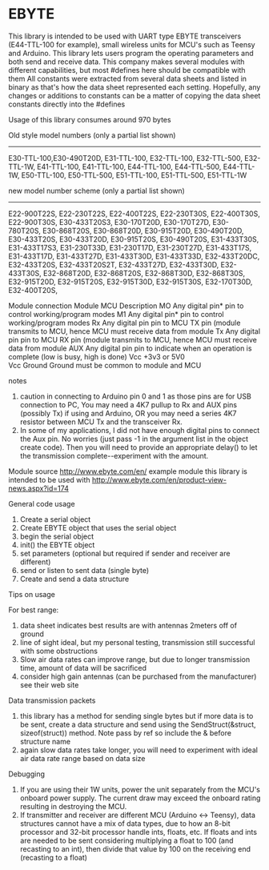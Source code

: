 # EBYTE
 

This library is intended to be used with UART type EBYTE transceivers (E44-TTL-100 for example), small wireless units for MCU's such as
Teensy and Arduino. This library lets users program the operating parameters and both send and receive data.
This company makes several modules with different capabilities, but most #defines here should be compatible with them
All constants were extracted from several data sheets and listed in binary as that's how the data sheet represented each setting.
Hopefully, any changes or additions to constants can be a matter of copying the data sheet constants directly into the #defines

Usage of this library consumes around 970 bytes


Old style model numbers (only a partial list shown)
_________________________________________________________________
E30-TTL-100,E30-490T20D, E31-TTL-100, E32-TTL-100, E32-TTL-500, E32-TTL-1W, E41-TTL-100, E41-TTL-100, E44-TTL-100, E44-TTL-500, E44-TTL-1W, E50-TTL-100, E50-TTL-500, E51-TTL-100, E51-TTL-500, E51-TTL-1W


new model number scheme (only a partial list shown)
_________________________________________________________________

E22-900T22S, E22-230T22S, E22-400T22S, E22-230T30S, E22-400T30S, E22-900T30S, E30-433T20S3, E30-170T20D, E30-170T27D, E30-780T20S, E30-868T20S, E30-868T20D, E30-915T20D, E30-490T20D, E30-433T20S, E30-433T20D, E30-915T20S, E30-490T20S, E31-433T30S, E31-433T17S3, E31-230T33D, E31-230T17D, E31-230T27D, E31-433T17S, E31-433T17D, E31-433T27D, E31-433T30D, E31-433T33D, E32-433T20DC, E32-433T20S, E32-433T20S2T, E32-433T27D, E32-433T30D, E32-433T30S, E32-868T20D, E32-868T20S, E32-868T30D, E32-868T30S,
E32-915T20D, E32-915T20S, E32-915T30D, E32-915T30S, E32-170T30D, E32-400T20S, 


  

Module connection
Module	MCU						Description
MO		Any digital pin*		pin to control working/program modes
M1		Any digital pin*		pin to control working/program modes
Rx		Any digital pin			pin to MCU TX pin (module transmits to MCU, hence MCU must receive data from module
Tx		Any digital pin			pin to MCU RX pin (module transmits to MCU, hence MCU must receive data from module
AUX		Any digital pin			pin to indicate when an operation is complete (low is busy, high is done)
Vcc		+3v3 or 5V0				
Vcc		Ground					Ground must be common to module and MCU		

notes
1. caution in connecting to Arduino pin 0 and 1 as those pins are for USB connection to PC, You may need a 4K7 pullup to Rx and AUX pins (possibly Tx) if using and Arduino, OR you may need a series 4K7 resistor between MCU Tx and the transceiver Rx.
2. In some of my applications, I did not have enough digital pins to connect the Aux pin. No worries (just pass -1 in the argument list in the object create code). Then you will need to provide an appropriate delay() to let the transmission complete--experiment with the amount.

Module source
http://www.ebyte.com/en/
example module this library is intended to be used with
http://www.ebyte.com/en/product-view-news.aspx?id=174

General code usage
1. Create a serial object
2. Create EBYTE object that uses the serial object
3. begin the serial object
4. init() the EBYTE object
5. set parameters (optional but required if sender and receiver are different)
6. send or listen to sent data (single byte)
7. Create and send a data structure

Tips on usage

For best range:
1. data sheet indicates best results are with antennas 2meters off of ground
2. line of sight ideal, but my personal testing, transmission still successful with some obstructions
3. Slow air data rates can improve range, but due to longer transmission time, amount of data will be sacrificed
4. consider high gain antennas (can be purchased from the manufacturer) see their web site

Data transmission packets
1. this library has a method for sending single bytes but if more data is to be sent, create a data structure and send using the SendStruct(&struct, sizeof(struct)) method. Note pass by ref so include the & before structure name
2. again slow data rates take longer, you will need to experiment with ideal air data rate range based on data size

Debugging
1. If you are using their 1W units, power the unit separately from the MCU's onboard power supply. The current draw may exceed the onboard rating resulting in destroying the MCU.
2. If transmitter and receiver are different MCU (Arduino <-> Teensy), data structures cannot have a mix of data types, due to how an 8-bit processor and 32-bit processor handle ints, floats, etc. If floats and ints are needed to be sent considering multiplying a float to 100 (and recasting to an int), then divide that value by 100 on the receiving end (recasting to a float)
